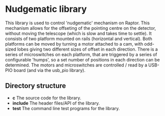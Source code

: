 # Nudgematic library

This library is used to control 'nudgematic' mechanism on Raptor. This mechanism allows for the offseting of the pointing centre on the detector, without moving the telescope (which is slow and takes time to settle). It consists of two platform mounted on rails (horizontal and vertical). Both platforms can be moved by turning a motor attached to a cam, with odd-sized lobes giving two different sizes of offset in each direction. There is a series of microswitches on each platform, that are triggered by a series of configurable 'humps', so a set number of positions in each direction can be determined. The motors and microswitches are controlled / read by a USB-PIO board (and via the usb_pio library).

## Directory structure

* **c** The source code for the library.
* **include** The header files/API of the library.
* **test** The command line test programs for the library.

